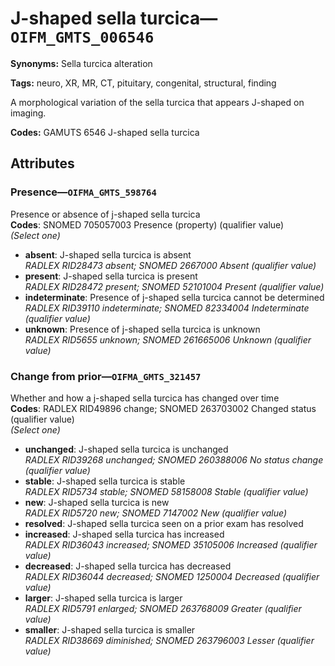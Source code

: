 # J-shaped sella turcica—`OIFM_GMTS_006546`

**Synonyms:** Sella turcica alteration

**Tags:** neuro, XR, MR, CT, pituitary, congenital, structural, finding

A morphological variation of the sella turcica that appears J-shaped on imaging.

**Codes:** GAMUTS 6546 J-shaped sella turcica

## Attributes

### Presence—`OIFMA_GMTS_598764`

Presence or absence of j-shaped sella turcica  
**Codes**: SNOMED 705057003 Presence (property) (qualifier value)  
*(Select one)*

- **absent**: J-shaped sella turcica is absent  
_RADLEX RID28473 absent; SNOMED 2667000 Absent (qualifier value)_
- **present**: J-shaped sella turcica is present  
_RADLEX RID28472 present; SNOMED 52101004 Present (qualifier value)_
- **indeterminate**: Presence of j-shaped sella turcica cannot be determined  
_RADLEX RID39110 indeterminate; SNOMED 82334004 Indeterminate (qualifier value)_
- **unknown**: Presence of j-shaped sella turcica is unknown  
_RADLEX RID5655 unknown; SNOMED 261665006 Unknown (qualifier value)_

### Change from prior—`OIFMA_GMTS_321457`

Whether and how a j-shaped sella turcica has changed over time  
**Codes**: RADLEX RID49896 change; SNOMED 263703002 Changed status (qualifier value)  
*(Select one)*

- **unchanged**: J-shaped sella turcica is unchanged  
_RADLEX RID39268 unchanged; SNOMED 260388006 No status change (qualifier value)_
- **stable**: J-shaped sella turcica is stable  
_RADLEX RID5734 stable; SNOMED 58158008 Stable (qualifier value)_
- **new**: J-shaped sella turcica is new  
_RADLEX RID5720 new; SNOMED 7147002 New (qualifier value)_
- **resolved**: J-shaped sella turcica seen on a prior exam has resolved  
- **increased**: J-shaped sella turcica has increased  
_RADLEX RID36043 increased; SNOMED 35105006 Increased (qualifier value)_
- **decreased**: J-shaped sella turcica has decreased  
_RADLEX RID36044 decreased; SNOMED 1250004 Decreased (qualifier value)_
- **larger**: J-shaped sella turcica is larger  
_RADLEX RID5791 enlarged; SNOMED 263768009 Greater (qualifier value)_
- **smaller**: J-shaped sella turcica is smaller  
_RADLEX RID38669 diminished; SNOMED 263796003 Lesser (qualifier value)_